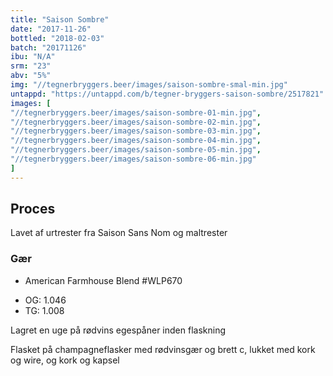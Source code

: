 ```yaml
---
title: "Saison Sombre"
date: "2017-11-26"
bottled: "2018-02-03"
batch: "20171126"
ibu: "N/A"
srm: "23"
abv: "5%"
img: "//tegnerbryggers.beer/images/saison-sombre-smal-min.jpg"
untappd: "https://untappd.com/b/tegner-bryggers-saison-sombre/2517821"
images: [
"//tegnerbryggers.beer/images/saison-sombre-01-min.jpg",
"//tegnerbryggers.beer/images/saison-sombre-02-min.jpg",
"//tegnerbryggers.beer/images/saison-sombre-03-min.jpg",
"//tegnerbryggers.beer/images/saison-sombre-04-min.jpg",
"//tegnerbryggers.beer/images/saison-sombre-05-min.jpg",
"//tegnerbryggers.beer/images/saison-sombre-06-min.jpg"
]
---
```


## Proces

Lavet af urtrester fra Saison Sans Nom og maltrester

### Gær

* American Farmhouse Blend #WLP670

- OG: 1.046
- TG: 1.008

Lagret en uge på rødvins egespåner inden flaskning

Flasket på champagneflasker med rødvinsgær og brett c, lukket med kork og wire, og kork og kapsel
